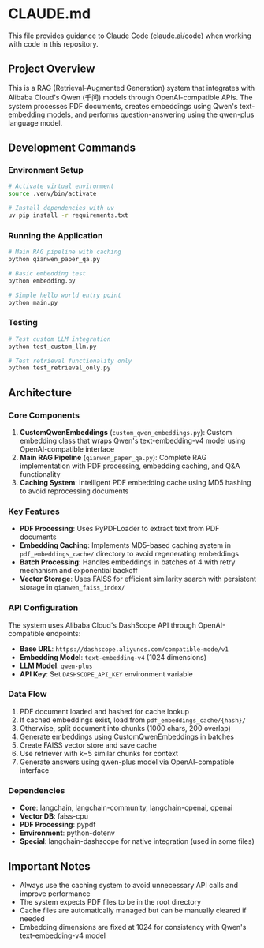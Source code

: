 # CLAUDE.md

This file provides guidance to Claude Code (claude.ai/code) when working with code in this repository.

## Project Overview

This is a RAG (Retrieval-Augmented Generation) system that integrates with Alibaba Cloud's Qwen (千问) models through OpenAI-compatible APIs. The system processes PDF documents, creates embeddings using Qwen's text-embedding models, and performs question-answering using the qwen-plus language model.

## Development Commands

### Environment Setup
```bash
# Activate virtual environment
source .venv/bin/activate

# Install dependencies with uv
uv pip install -r requirements.txt
```

### Running the Application
```bash
# Main RAG pipeline with caching
python qianwen_paper_qa.py

# Basic embedding test
python embedding.py

# Simple hello world entry point
python main.py
```

### Testing
```bash
# Test custom LLM integration
python test_custom_llm.py

# Test retrieval functionality only
python test_retrieval_only.py
```

## Architecture

### Core Components

1. **CustomQwenEmbeddings** (`custom_qwen_embeddings.py`): Custom embedding class that wraps Qwen's text-embedding-v4 model using OpenAI-compatible interface
2. **Main RAG Pipeline** (`qianwen_paper_qa.py`): Complete RAG implementation with PDF processing, embedding caching, and Q&A functionality
3. **Caching System**: Intelligent PDF embedding cache using MD5 hashing to avoid reprocessing documents

### Key Features

- **PDF Processing**: Uses PyPDFLoader to extract text from PDF documents
- **Embedding Caching**: Implements MD5-based caching system in `pdf_embeddings_cache/` directory to avoid regenerating embeddings
- **Batch Processing**: Handles embeddings in batches of 4 with retry mechanism and exponential backoff
- **Vector Storage**: Uses FAISS for efficient similarity search with persistent storage in `qianwen_faiss_index/`

### API Configuration

The system uses Alibaba Cloud's DashScope API through OpenAI-compatible endpoints:
- **Base URL**: `https://dashscope.aliyuncs.com/compatible-mode/v1`
- **Embedding Model**: `text-embedding-v4` (1024 dimensions)
- **LLM Model**: `qwen-plus`
- **API Key**: Set `DASHSCOPE_API_KEY` environment variable

### Data Flow

1. PDF document loaded and hashed for cache lookup
2. If cached embeddings exist, load from `pdf_embeddings_cache/{hash}/`
3. Otherwise, split document into chunks (1000 chars, 200 overlap)
4. Generate embeddings using CustomQwenEmbeddings in batches
5. Create FAISS vector store and save cache
6. Use retriever with k=5 similar chunks for context
7. Generate answers using qwen-plus model via OpenAI-compatible interface

### Dependencies

- **Core**: langchain, langchain-community, langchain-openai, openai
- **Vector DB**: faiss-cpu
- **PDF Processing**: pypdf
- **Environment**: python-dotenv
- **Special**: langchain-dashscope for native integration (used in some files)

## Important Notes

- Always use the caching system to avoid unnecessary API calls and improve performance
- The system expects PDF files to be in the root directory
- Cache files are automatically managed but can be manually cleared if needed
- Embedding dimensions are fixed at 1024 for consistency with Qwen's text-embedding-v4 model
